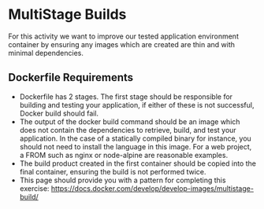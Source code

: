 # MultiStage Builds 

For this activity we want to improve our tested application environment container by ensuring any images which are created are thin and with minimal dependencies. 

## Dockerfile Requirements

* Dockerfile has 2 stages.  The first stage should be responsible for building and testing your application, if either of these is not successful, Docker build should fail.
* The output of the docker build command should be an image which does not contain the dependencies to retrieve, build, and test your application.  In the case of a statically compiled binary for instance, you should not need to install the language in this image.  For a web project, a FROM such as nginx or node-alpine are reasonable examples.
* The build product created in the first container should be copied into the final container, ensuring the build is not performed twice.
* This page should provide you with a pattern for completing this exercise: https://docs.docker.com/develop/develop-images/multistage-build/
